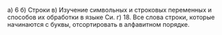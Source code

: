 а) 6
б) Строки
в) Изучение символьных и строковых переменных и 
способов их обработки в языке Си.
г) 18. Все слова строки, которые начинаются с буквы, 
отсортировать в алфавитном порядке.
